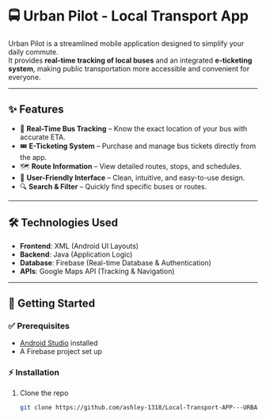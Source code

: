 # 🚍 Urban Pilot - Local Transport App  

Urban Pilot is a streamlined mobile application designed to simplify your daily commute.  
It provides **real-time tracking of local buses** and an integrated **e-ticketing system**, making public transportation more accessible and convenient for everyone.  

---

## ✨ Features  
- 🚌 **Real-Time Bus Tracking** – Know the exact location of your bus with accurate ETA.  
- 🎟️ **E-Ticketing System** – Purchase and manage bus tickets directly from the app.  
- 🗺️ **Route Information** – View detailed routes, stops, and schedules.  
- 📱 **User-Friendly Interface** – Clean, intuitive, and easy-to-use design.  
- 🔍 **Search & Filter** – Quickly find specific buses or routes.  

---

## 🛠️ Technologies Used  
- **Frontend**: XML (Android UI Layouts)  
- **Backend**: Java (Application Logic)  
- **Database**: Firebase (Real-time Database & Authentication)  
- **APIs**: Google Maps API (Tracking & Navigation)  

---

## 🚀 Getting Started  

### ✅ Prerequisites  
- [Android Studio](https://developer.android.com/studio) installed  
- A Firebase project set up  

### ⚡ Installation  

1. Clone the repo  
   ```bash
   git clone https://github.com/ashley-1318/Local-Transport-APP---URBAN-PILOT.git
